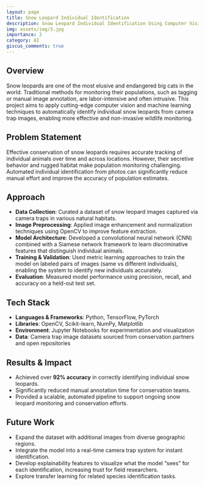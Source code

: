 ```yaml
---
layout: page
title: Snow Leopard Individual Identification
description: Snow Leopard Individual Identification Using Computer Vision and Machine Learning
img: assets/img/3.jpg
importance: 2
category: AI
giscus_comments: true
---
```


## Overview

Snow leopards are one of the most elusive and endangered big cats in the world. Traditional methods for monitoring their populations, such as tagging or manual image annotation, are labor-intensive and often intrusive. This project aims to apply cutting-edge computer vision and machine learning techniques to automatically identify individual snow leopards from camera trap images, enabling more effective and non-invasive wildlife monitoring.

## Problem Statement

Effective conservation of snow leopards requires accurate tracking of individual animals over time and across locations. However, their secretive behavior and rugged habitat make population monitoring challenging. Automated individual identification from photos can significantly reduce manual effort and improve the accuracy of population estimates.

## Approach

- **Data Collection**: Curated a dataset of snow leopard images captured via camera traps in various natural habitats.
- **Image Preprocessing**: Applied image enhancement and normalization techniques using OpenCV to improve feature extraction.
- **Model Architecture**: Developed a convolutional neural network (CNN) combined with a Siamese network framework to learn discriminative features that distinguish individual animals.
- **Training & Validation**: Used metric learning approaches to train the model on labeled pairs of images (same vs different individuals), enabling the system to identify new individuals accurately.
- **Evaluation**: Measured model performance using precision, recall, and accuracy on a held-out test set.

## Tech Stack

- **Languages & Frameworks**: Python, TensorFlow, PyTorch
- **Libraries**: OpenCV, Scikit-learn, NumPy, Matplotlib
- **Environment**: Jupyter Notebooks for experimentation and visualization
- **Data**: Camera trap image datasets sourced from conservation partners and open repositories

## Results & Impact

- Achieved over **92% accuracy** in correctly identifying individual snow leopards.
- Significantly reduced manual annotation time for conservation teams.
- Provided a scalable, automated pipeline to support ongoing snow leopard monitoring and conservation efforts.

## Future Work

- Expand the dataset with additional images from diverse geographic regions.
- Integrate the model into a real-time camera trap system for instant identification.
- Develop explainability features to visualize what the model “sees” for each identification, increasing trust for field researchers.
- Explore transfer learning for related species identification tasks.


